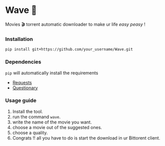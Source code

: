 # Wave 🌊

Movies :clapper: torrent automatic downloader to make ur life _easy peasy_ !

### Installation

`pip install git+https://github.com/your_username/Wave.git`

### Dependencies

`pip` will automatically install the requirements

- [Requests](https://github.com/psf/requests)
- [Questionary](https://github.com/tmbo/questionary)

### Usage guide

1. Install the tool.
2. run the command `wave`.
3. write the name of the movie you want.
4. choose a movie out of the suggested ones.
5. choose a quality.
6. Congrats !! all you have to do is start the download in ur Bittorent client.
